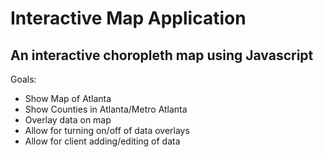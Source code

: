 # Interactive Map Application

## An interactive choropleth map using Javascript

Goals:
* Show Map of Atlanta
* Show Counties in Atlanta/Metro Atlanta
* Overlay data on map
* Allow for turning on/off of data overlays
* Allow for client adding/editing of data
